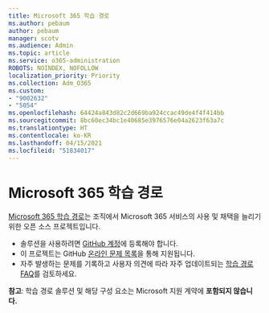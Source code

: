 ```yaml
---
title: Microsoft 365 학습 경로
ms.author: pebaum
author: pebaum
manager: scotv
ms.audience: Admin
ms.topic: article
ms.service: o365-administration
ROBOTS: NOINDEX, NOFOLLOW
localization_priority: Priority
ms.collection: Adm_O365
ms.custom:
- "9002632"
- "5054"
ms.openlocfilehash: 64424a843d82c2d669ba924ccac49de4f4f414bb
ms.sourcegitcommit: 8bc60ec34bc1e40685e3976576e04a2623f63a7c
ms.translationtype: HT
ms.contentlocale: ko-KR
ms.lasthandoff: 04/15/2021
ms.locfileid: "51834017"
---
```

# <a name="microsoft-365-learning-pathways"></a>Microsoft 365 학습 경로

[Microsoft 365 학습 경로](https://docs.microsoft.com/office365/customlearning/)는 조직에서 Microsoft 365 서비스의 사용 및 채택을 늘리기 위한 오픈 소스 프로젝트입니다.

- 솔루션을 사용하려면 [GitHub 계정](https://aka.ms/joingithub)에 등록해야 합니다.
- 이 프로젝트는 GitHub [온라인 문제 목록](https://aka.ms/CustomLearningHelp)을 통해 지원됩니다.
- 자주 발생하는 문제를 기록하고 사용자 의견에 따라 자주 업데이트되는 [학습 경로 FAQ](https://docs.microsoft.com/office365/customlearning/faq)를 검토하세요.

**참고**: 학습 경로 솔루션 및 해당 구성 요소는 Microsoft 지원 계약에 **포함되지 않습니다.**
